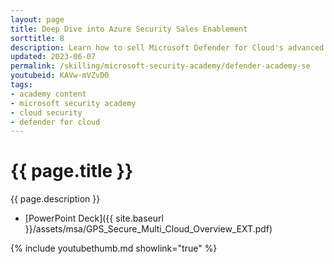 ```yaml
---
layout: page
title: Deep Dive into Azure Security Sales Enablement
sorttitle: 8
description: Learn how to sell Microsoft Defender for Cloud's advanced threat detection, automated incident response, and centralized management capabilities. This session details how Microsoft Defender for Cloud helps organizations protect their valuable data and intellectual property, while also improving their compliance with regulations and improving security team's overall effectiveness.
updated: 2023-06-07
permalink: /skilling/microsoft-security-academy/defender-academy-se
youtubeid: KAVw-mVZvD0
tags: 
- academy content
- microsoft security academy
- cloud security
- defender for cloud
---
```


# {{ page.title }}

{{ page.description }}

* [PowerPoint Deck]({{ site.baseurl }}/assets/msa/GPS_Secure_Multi_Cloud_Overview_EXT.pdf)

{% include youtubethumb.md showlink="true" %}
